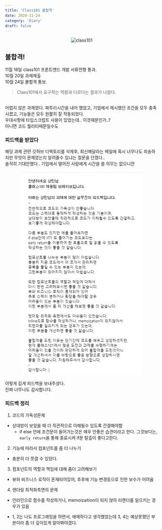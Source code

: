```yaml
---
title: 'Class101 불합격'
date: 2020-11-24
category: 'Diary'
draft: false
---
```


<div style="margin : 0 auto; text-align : center">
  <img src="https://t1.daumcdn.net/cfile/tistory/999727385D5220230E" alt="class101">
</div>

## 불합격!

11월 16일 class101 프론트엔드 개발 서류전형 통과.
<br>
10월 20일 과제제출
<br>
10월 24일 불합격 통보.

> Class101에서 요구하는 역량과 다르다는 결과가 나왔다.

<br>
어렵지 않은 과제였다. 짜투리시간을 내어 했었고, 기업에서 제시했던 조건을 모두 충족시켰고, 기능들은 모두 원활히 잘 작동되었다.
<br>
우대사항에 타입스크립트 사용이 있었는데.. 이것때문인가..?
<br>
아니면 코드 퀄리티때문일수도

### 피드백을 받았다

해당 과제 관련 깃허브 디렉토리를 삭제후, 회신해달라는 메일에 혹시 너무나도 죄송하지만 무엇이 문제였는지 알려줄수 있냐는 질문을 던졌다..
<br>
솔직히 기대안했다.. 기업에서 떨어진 사람에게 시간을 쓸 의무는 없으니깐

<div style="margin : 0 auto; text-align : center">
  <img src="/img/2020/11/24/class101.PNG?raw=true" alt="class101_feedback">
</div>

이렇게 길게 피드백을 보내주셨다.
<br>
진짜 너무나도 감사합니다.

### 피드백 정리

1. 코드의 가독성문제

- 상대방이 보았을 때 더 직관적으로 이해될수 있도록 간결해야함
  - if else 안에 조건문이 들어가는것은 매우 안좋은 습관이라고 한다. 그것보다는, `early return`을 통해 종료시켜 if문 탈출이 좋다고한다.

2. 기능에 따라서 컴포넌트를 좀 더 나누기

- 충분히 더 쪼갤 수 있었다.

3. 컴포넌트의 역할과 책임에 대해 좀더 고려해보기

- 뷰와 비즈니스 로직이 혼재되어있어, 추후에 기능 변경등으로 인한 보수가 어려움

4. 렌더링 최적화측면의 문제

- 인라인으로 함수를 작성하거나, memoizaition이 되지 않아 리렌더를 일으키는 경우가 있음

- 1, 2는 나도 프로그래밍을 하면서, 애매하다고 생각했었는데 3, 4는 예상못했던 부분이라 좀 더 깊이있게 알아봐야겠다.
